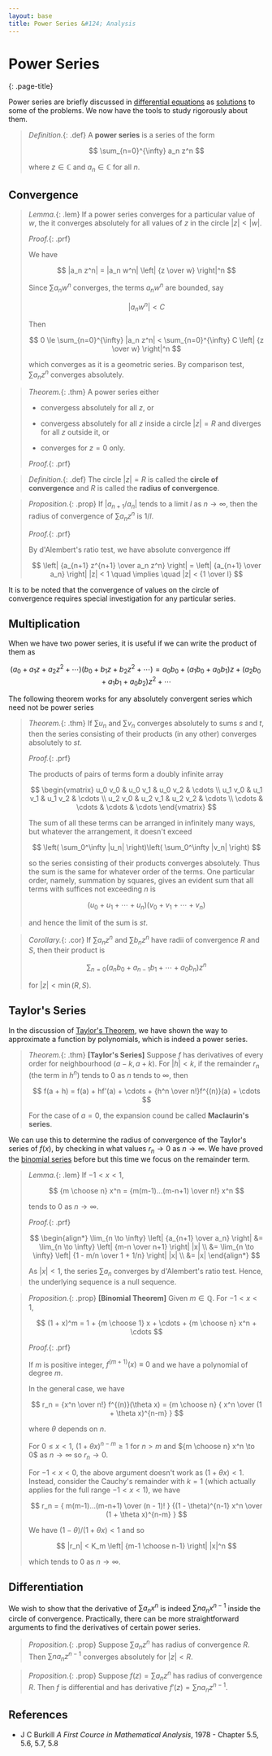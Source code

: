 ```yaml
---
layout: base
title: Power Series &#124; Analysis
---
```


# Power Series
{: .page-title}

Power series are briefly discussed in [differential equations](../differential-equations/power-series.md) as [solutions](../differential-equations/series-solutions.md) to some of the problems.
We now have the tools to study rigorously about them.

> *Definition.*{: .def}
> A **power series** is a series of the form
>
> $$
  \sum_{n=0}^{\infty} a_n z^n
  $$
>
> where $z \in \mathbb{C}$ and $a_n \in \mathbb{C}$ for all $n$.

## Convergence

> *Lemma.*{: .lem}
> If a power series converges for a particular value of $w$, the it converges absolutely for all values of $z$ in the circle $\vert z \vert < \vert w \vert$.
>
> *Proof.*{: .prf}
>
> We have
>
> $$
  |a_n z^n| = |a_n w^n| \left| {z \over w} \right|^n
  $$
>
> Since $\sum a_n w^n$ converges, the terms $a_n w^n$ are bounded, say
>
> $$
  |a_n w^n| < C
  $$
>
> Then
>
> $$
  0 \le \sum_{n=0}^{\infty} |a_n z^n| < \sum_{n=0}^{\infty} C \left| {z \over w} \right|^n
  $$
>
> which converges as it is a geometric series. By comparison test, $\sum a_n z^n$ converges absolutely.

> *Theorem.*{: .thm}
> A power series either
>
> + convergess absolutely for all $z$, or
>
> + convergess absolutely for all $z$ inside a circle $\vert z \vert = R$ and diverges for all $z$ outside it, or
>
> + converges for $z = 0$ only.
>
> *Proof.*{: .prf}
>

> *Definition.*{: .def}
> The circle $\vert z \vert = R$ is called the **circle of convergence** and $R$ is called the **radius of convergence**.

> *Proposition.*{: .prop}
> If $\vert a_{n+1} / a_n \vert$ tends to a limit $l$ as $n \to \infty$,
> then the radius of convergence of $\sum a_n z^n$ is $1 / l$.
>
> *Proof.*{: .prf}
>
> By d'Alembert's ratio test, we have absolute convergence iff
>
> $$
  \left| {a_{n+1} z^{n+1} \over a_n z^n} \right| = \left| {a_{n+1} \over a_n} \right| |z| < 1 \quad \implies \quad |z| < {1 \over l}
  $$

It is to be noted that the convergence of values on the circle of convergence requires special investigation for any particular series.

## Multiplication

When we have two power series, it is useful if we can write the product of them as

$$
(a_0 + a_1z + a_2z^2 + \cdots)(b_0 + b_1z + b_2z^2 + \cdots) = a_0b_0 + (a_1b_0 + a_0b_1)z + (a_2b_0 + a_1b_1 + a_0b_2)z^2 + \cdots
$$

The following theorem works for any absolutely convergent series which need not be power series

> *Theorem.*{: .thm}
> If $\sum u_n$ and $\sum v_n$ converges absolutely to sums $s$ and $t$,
> then the series consisting of their products (in any other) converges absolutely to $st$.
>
> *Proof.*{: .prf}
>
> The products of pairs of terms form a doubly infinite array
>
> $$
  \begin{vmatrix}
  u_0 v_0 & u_0 v_1 & u_0 v_2 & \cdots \\
  u_1 v_0 & u_1 v_1 & u_1 v_2 & \cdots \\
  u_2 v_0 & u_2 v_1 & u_2 v_2 & \cdots \\
  \cdots & \cdots & \cdots & \cdots
  \end{vmatrix}
  $$
>
> The sum of all these terms can be arranged in infinitely many ways, but whatever the arrangement, it doesn't exceed
>
> $$
  \left( \sum_0^\infty |u_n| \right)\left( \sum_0^\infty |v_n| \right)
  $$
>
> so the series consisting of their products converges absolutely. Thus the sum is the same for whatever order of the terms.
> One particular order, namely, summation by squares, gives an evident sum that all terms with suffices not exceeding $n$ is
>
> $$
  (u_0 + u_1 + \cdots + u_n)(v_0 + v_1 + \cdots + v_n)
  $$
>
> and hence the limit of the sum is $st$.

> *Corollary.*{: .cor}
> If $\sum a_n z^n$ and $\sum b_n z^n$ have radii of convergence $R$ and $S$, then their product is
>
> $$
  \sum_{n=0} (a_n b_0 + a_{n-1} b_1 + \cdots + a_0b_n) z^n
  $$
>
> for $\vert z \vert < \min(R, S)$.

## Taylor's Series

In the discussion of [Taylor's Theorem](differentiation-theorems.md#taylor-theorem), we have shown the way to approximate a function by polynomials, which is indeed a power series.

> *Theorem.*{: .thm}
> **[Taylor's Series]**
> Suppose $f$ has derivatives of every order for neighbourhood $(a - k, a + k)$.
> For $\vert h \vert < k$, if the remainder $r_n$ (the term in $h^n$) tends to $0$ as $n$ tends to $\infty$, then
>
> $$
  f(a + h) = f(a) + hf'(a) + \cdots + {h^n \over n!}f^{(n)}(a) + \cdots
  $$
>
> For the case of $a = 0$, the expansion cound be called **Maclaurin's series**.

We can use this to determine the radius of convergence of the Taylor's series of $f(x)$, by checking in what values $r_n \to 0$ as $n \to \infty$.
We have proved the [binomial series](../differential-equations/power-series.md#binomial-series) before but this time we focus on the remainder term.

> *Lemma.*{: .lem}
> If $-1 < x < 1$,
>
> $$
  {m \choose n} x^n = {m(m-1)...(m-n+1) \over n!} x^n
  $$
>
> tends to $0$ as $n \to \infty$.
>
> *Proof.*{: .prf}
>
> $$
  \begin{align*}
  \lim_{n \to \infty} \left| {a_{n+1} \over a_n} \right|
  &= \lim_{n \to \infty} \left| {m-n \over n+1} \right| |x| \\
  &= \lim_{n \to \infty} \left| {1 - m/n \over 1 + 1/n} \right| |x| \\
  &= |x|
  \end{align*}
  $$
>
> As $\vert x \vert < 1$, the series $\sum a_n$ converges by d'Alembert's ratio test.
> Hence, the underlying sequence is a null sequence.

> *Proposition.*{: .prop}
> **[Binomial Theorem]**
> Given $m \in \mathbb{Q}$. For $-1 < x < 1$,
>
> $$
  (1 + x)^m = 1 + {m \choose 1} x + \cdots + {m \choose n} x^n + \cdots
  $$
>
> *Proof.*{: .prf}
>
> If $m$ is positive integer, $f^{(m+1)}(x) \equiv 0$ and we have a polynomial of degree $m$.
>
> In the general case, we have
>
> $$
  r_n = {x^n \over n!} f^{(n)}(\theta x) = {m \choose n} { x^n \over (1 + \theta x)^{n-m} }
  $$
>
> where $\theta$ depends on $n$.
>
> For $0 \le x < 1$, $(1 + \theta x)^{n - m} \ge 1$ for $n > m$ and ${m \choose n} x^n \to 0$ as $n \to \infty$ so $r_n \to 0$.
>
> For $-1 < x < 0$, the above argument doesn't work as $(1 + \theta x) < 1$.
> Instead, consider the Cauchy's remainder with $k = 1$ (which actually applies for the full range $-1 < x < 1$), we have
>
> $$
  r_n = { m(m-1)...(m-n+1) \over (n - 1)! } {(1 - \theta)^{n-1} x^n \over (1 + \theta x)^{n-m} }
  $$
>
> We have $(1 - \theta)/(1 + \theta x) < 1$ and so
>
> $$
  |r_n| < K_m \left| {m-1 \choose n-1} \right| |x|^n
  $$
>
> which tends to $0$ as $n \to \infty$.

## Differentiation

We wish to show that the derivative of $\sum a_n x^n$ is indeed $\sum n a_n x^{n-1}$ inside the circle of convergence.
Practically, there can be more straightforward arguments to find the derivatives of certain power series.

> *Proposition.*{: .prop}
> Suppose $\sum a_n z^n$ has radius of convergence $R$.
> Then $\sum n a_n z^{n-1}$ converges absolutely for $\vert z \vert < R$.

> *Proposition.*{: .prop}
> Suppose $f(z) = \sum a_n z^n$ has radius of convergence $R$.
> Then $f$ is differential and has derivative $f'(z) = \sum n a_n z^{n-1}$.

## References

* J C Burkill _A First Cource in Mathematical Analysis_, 1978 - Chapter 5.5, 5.6, 5.7, 5.8
